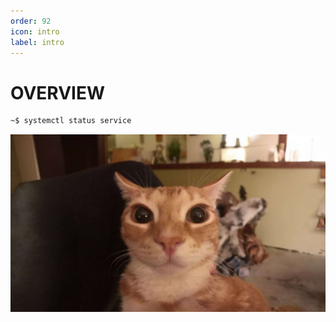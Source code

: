 ```yaml
---
order: 92
icon: intro
label: intro
---
```


# OVERVIEW

```sh
~$ systemctl status service
```

![Kocheng pp lintang](/intro/assets/lintang.jpg)


